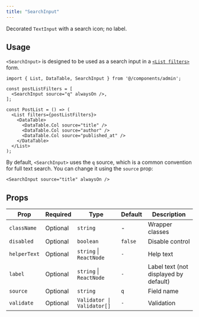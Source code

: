 ```yaml
---
title: "SearchInput"
---
```


Decorated `TextInput` with a search icon; no label.

## Usage

`<SearchInput>` is designed to be used as a search input in a [`<List filters>`](./List.md#filter-button--form-combo) form.

```tsx
import { List, DataTable, SearchInput } from '@/components/admin';

const postListFilters = [
  <SearchInput source="q" alwaysOn />,
];

const PostList = () => (
  <List filters={postListFilters}>
    <DataTable>
      <DataTable.Col source="title" />
      <DataTable.Col source="author" />
      <DataTable.Col source="published_at" />
    </DataTable>
  </List>
);
```

By default, `<SearchInput>` uses the `q` source, which is a common convention for full text search. You can change it using the `source` prop:

```tsx
<SearchInput source="title" alwaysOn />
```

## Props

| Prop | Required | Type | Default | Description |
|------|----------|------|---------|-------------|
| `className` | Optional | `string` | - | Wrapper classes |
| `disabled` | Optional | `boolean` | `false` | Disable control |
| `helperText` | Optional | `string` &#124; `ReactNode` | `-` | Help text |
| `label` | Optional | `string` &#124; `ReactNode` | `-` | Label text (not displayed by default) |
| `source` | Optional | `string` | `q` | Field name |
| `validate` | Optional | `Validator \| Validator[]` | `-` | Validation |
